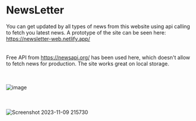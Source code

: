 
# NewsLetter
<!-- <a target="_blank" href="https://muskanjaiswal1.github.io/NewsLetter/"> Click here to See News </a> -->
You can get updated by all types of news from this website using api calling to fetch you latest news.
A prototype of the site can be seen here: https://newsletter-web.netlify.app/
<br> <br> <br>
Free API from https://newsapi.org/ has been used here, which doesn't allow to fetch news for production. The site works great on local storage.
<br> <br> <br>

![image](https://github.com/MuskanJaiswal1/NewsLetter/assets/119117722/80a09157-d9a0-4c96-a10f-a2f08ac0efd7)
<br> <br>  <br> <br>
![Screenshot 2023-11-09 215730](https://github.com/MuskanJaiswal1/NewsLetter/assets/119117722/ad062b8c-7362-43d0-a9f1-3913e4c5c1a1)
<br><br>



